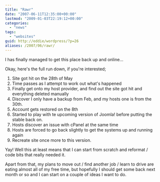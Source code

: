```yaml
---
title: "Rawr"
date: "2007-06-11T12:35:00+00:00"
lastmod: "2009-01-03T22:19:12+00:00"
categories: 
  - "news"
tags: 
  - "websites"
guid: http://eddie/wordpress/?p=26
aliases: /2007/06/rawr/
---
```


I has finally managed to get this place back up and online...

Okay, here's the full run down, if you're interested;

1. Site got hit on the 28th of May
2. Time passes as I attempt to work out what's happened
3. Finally get onto my host provider, and find out the site got hit and everything deleted manually
4. Discover I only have a backup from Feb, and my hosts one is from the 30th.
5. Account gets restored on the 8th
6. Started to play with te upcoming version of Joomla! before putting the stable back on.
7. Hosts discover an issue with cPanel at the same time
8. Hosts are forced to go back slightly to get the systems up and running again
9. Recreate site once more to this version.

Yay! Well this at least means that I can start from scratch and reformat / code bits that really needed it.

Apart from that, my plans to move out / find another job / learn to drive are eating almost all of my free time, but hopefully I should get some back next month or so and I can start on a couple of ideas I want to do.
